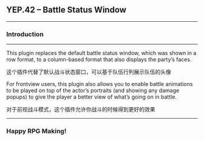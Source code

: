 ## YEP.42 – Battle Status Window

***
### Introduction
***

This plugin replaces the default battle status window, which was shown in a row format, to a column-based format that also displays the party’s faces.

这个插件代替了默认战斗状态窗口，可以基于队伍行列展示队伍的头像

For frontview users, this plugin also allows you to enable battle animations to be played on top of the actor’s portraits (and showing any damage popups) to give the player a better view of what’s going on in battle.

对于前视战斗模式，这个插件允许你战斗的时候得到更好的效果

***

### Happy RPG Making!